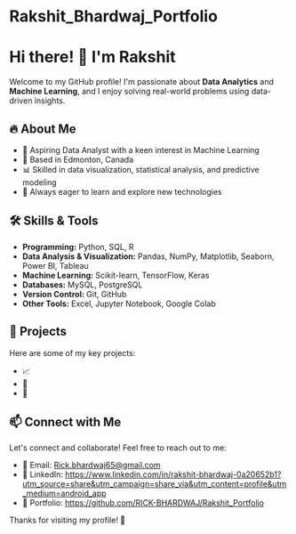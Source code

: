 # Rakshit_Bhardwaj_Portfolio
# Hi there! 👋 I'm Rakshit

Welcome to my GitHub profile! I'm passionate about **Data Analytics** and **Machine Learning**, and I enjoy solving real-world problems using data-driven insights. 

## 🔥 About Me
- 🎯 Aspiring Data Analyst with a keen interest in Machine Learning
- 📍 Based in Edmonton, Canada
- 📊 Skilled in data visualization, statistical analysis, and predictive modeling
- 🚀 Always eager to learn and explore new technologies

## 🛠 Skills & Tools
- **Programming:** Python, SQL, R
- **Data Analysis & Visualization:** Pandas, NumPy, Matplotlib, Seaborn, Power BI, Tableau
- **Machine Learning:** Scikit-learn, TensorFlow, Keras
- **Databases:** MySQL, PostgreSQL
- **Version Control:** Git, GitHub
- **Other Tools:** Excel, Jupyter Notebook, Google Colab

## 📌 Projects
Here are some of my key projects:

- 📈 
- 🏥 
- 🚗 

## 📫 Connect with Me
Let's connect and collaborate! Feel free to reach out to me:
- 📧 Email: Rick.bhardwaj65@gmail.com
- 💼 LinkedIn: https://www.linkedin.com/in/rakshit-bhardwaj-0a20652b1?utm_source=share&utm_campaign=share_via&utm_content=profile&utm_medium=android_app
- 📝 Portfolio: https://github.com/RICK-BHARDWAJ/Rakshit_Portfolio

Thanks for visiting my profile! 🚀
